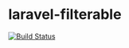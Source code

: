 # laravel-filterable

[![Build Status](https://travis-ci.org/meikooy/laravel-filterable.svg?branch=master)](https://travis-ci.org/meikooy/laravel-filterable)
